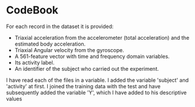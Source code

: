 CodeBook
========================================================

For each record in the dataset it is provided: 
- Triaxial acceleration from the accelerometer (total acceleration) and the estimated body acceleration. 
- Triaxial Angular velocity from the gyroscope. 
- A 561-feature vector with time and frequency domain variables. 
- Its activity label. 
- An identifier of the subject who carried out the experiment.

I have read each of the files in a variable. I added the variable 'subject' and 'activity' at first. I joined the training data with the test and have subsequently added the variable 'Y', which I have added to his descriptive values
